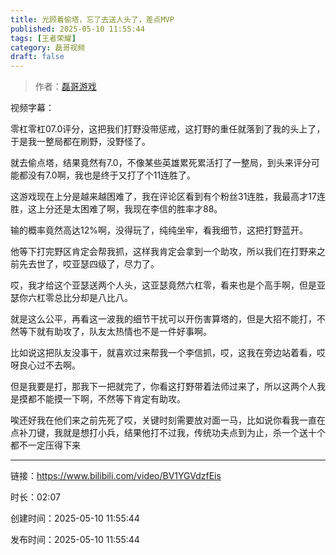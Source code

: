 ```yaml
---
title: 光顾着偷塔，忘了去送人头了，差点MVP
published: 2025-05-10 11:55:44
tags: [王者荣耀]
category: 磊哥视频
draft: false
---
```



> 作者：[磊哥游戏](https://space.bilibili.com/268941858?spm_id_from=333.788.upinfo.head.click)

视频字幕：

零杠零杠07.0评分，这把我们打野没带惩戒，这打野的重任就落到了我的头上了，于是我一整局都在刷野，没野怪了。

就去偷点塔，结果竟然有7.0，不像某些英雄累死累活打了一整局，到头来评分可能都没有7.0啊，我也是终于又打了个11连胜了。

这游戏现在上分是越来越困难了，我在评论区看到有个粉丝31连胜，我最高才17连胜，这上分还是太困难了啊，我现在李信的胜率才88。

输的概率竟然高达12%啊，没得玩了，纯纯坐牢，看我细节，这把打野蓝开。

他等下打完野区肯定会帮我抓，这样我肯定会拿到一个助攻，所以我们在打野来之前先去世了，哎亚瑟四级了，尽力了。

哎，我才给这个亚瑟送两个人头，这亚瑟竟然六杠零，看来也是个高手啊，但是亚瑟你六杠零总比分却是八比八。

就是这么公平，再看这一波我的细节干扰可以开伤害算塔的，但是大招不能打，不然等下就有助攻了，队友太热情也不是一件好事啊。

比如说这把队友没事干，就喜欢过来帮我一个李信抓，哎，这我在旁边站着看，哎呀良心过不去啊。

但是我要是打，那我下一把就完了，你看这打野带着法师过来了，所以这两个人我是摸都不能摸一下啊，不然等下肯定有助攻。

唉还好我在他们来之前先死了哎，关键时刻需要放对面一马，比如说你看我一直在点补刀键，我就是想打小兵，结果他打不过我，传统功夫点到为止，杀一个送十个都不一定压得下来

---


链接：https://www.bilibili.com/video/BV1YGVdzfEis



时长：02:07

创建时间：2025-05-10 11:55:44

发布时间：2025-05-10 11:55:44
